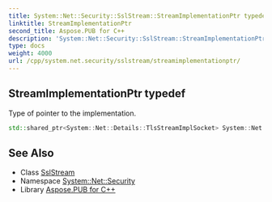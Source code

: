 ```yaml
---
title: System::Net::Security::SslStream::StreamImplementationPtr typedef
linktitle: StreamImplementationPtr
second_title: Aspose.PUB for C++
description: 'System::Net::Security::SslStream::StreamImplementationPtr typedef. Type of pointer to the implementation in C++.'
type: docs
weight: 4000
url: /cpp/system.net.security/sslstream/streamimplementationptr/
---
```

## StreamImplementationPtr typedef


Type of pointer to the implementation.

```cpp
std::shared_ptr<System::Net::Details::TlsStreamImplSocket> System::Net::Security::SslStream::StreamImplementationPtr
```

## See Also

* Class [SslStream](../)
* Namespace [System::Net::Security](../../)
* Library [Aspose.PUB for C++](../../../)
